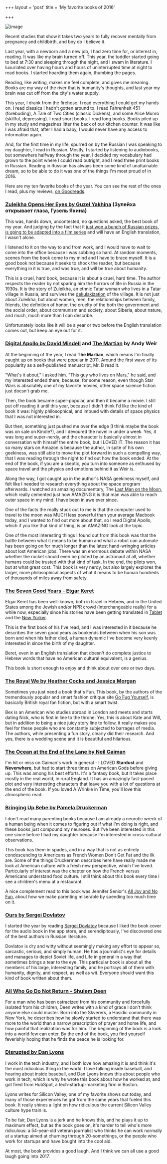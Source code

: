 +++
layout = 'post'
title = 'My favorite books of 2016'

+++

![image](https://raw.githubusercontent.com/vkblog/vkblog.github.io/master/public/img/2016/03/books.png)

Recent studies that show it takes two years to fully recover mentally from pregnancy and childbirth, and boy do I believe it. 

Last year, with a newborn and a new job, I had zero time for, or interest in, reading. It was like my brain turned off.  This year, the toddler started going to bed at 7:30 and sleeping through the night, and I swam in literature. I luxuriated over having hours and hours of uninterrupted time at night to read books. I started hoarding them again, thumbing the pages. 
 
Reading, like writing, makes me feel complete, and gives me meaning. Books are my way of the river that is humanity's thoughts, and last year my brain was cut off from the city's water supply. 

This year, I drank from the firehose.  I read everything I could get my hands on. I read classics I hadn't gotten around to. I read Fahrenheit 451 (foreboding), A Tale of Two Cities (classic Dickens), and some Alice Munro (skillful, depressing). I read short books. I read long books. Books piled up in my study and magazines litter the back of our kitchen counter. It was like I was afraid that, after I had a baby, I would never have any access to information again. 

And, for the first time in my life, spurred on by the Russian I was speaking to my daughter, I read in Russian. Mostly, I started by listening to audiobooks, but somewhere halfway through the year, I decided my vocabulary had grown to the point where I could read outright, and I read three print books in Russian.  Reading in Russian has always been some kind of unattainable dream, so to be able to do it was one of the things I'm most proud of in 2016. 

Here are my ten favorite books of the year. You can see the rest of the ones I read, plus my reviews, [on Goodreads](https://www.goodreads.com/challenges/3890-2016-reading-challenge).   


### [Zuleikha Opens Her Eyes by Guzel Yakhina](https://bookmate.com/books/PLxGSPTE) (Зулейха открывает глаза, Гузель Яхина) 

This was, hands down, uncontested, no questions asked, the best book of my year. And judging by the fact that it [just won a bunch of Russian prizes, is going to be adapted into a film series](http://lizoksbooks.blogspot.cz/2015/09/big-book-1-yakhinas-zuleikha-opens-her.html) and will have an English translation, I wasn't alone.  

I listened to it on the way to and from work, and I would have to wait to come into the office because I was sobbing so hard. At random moments, scenes from the book come to my mind and I have to brace myself. It is a good book not because it seeks to shock the reader, but because everything in it is true, and was true, and will be true about humanity. 

This is a cruel, hard book, because it is about a cruel, hard time. The author respects the reader by not sparing him the horrors of life in Russia in the 1930s.   It is the story of Zuleikha, an ethnic Tatar woman who lives in a Tatar village in Russia, and survives the [dekulakization](https://en.wikipedia.org/wiki/Dekulakization) of the village. It is not just about Zuleikha, but about women, men, the relationships between family, friends, the definition of honor, the cruelty of the both the government and the social order, about communism and society, about Siberia, about nature, and much, much more than I can describe. 

Unfortunately looks like it will be a year or two before the English translation comes out, but keep an eye out for it. 

 
### [Digital Apollo by David Mindell](http://web.mit.edu/digitalapollo/) and [The Martian](https://en.wikipedia.org/wiki/The_Martian_(Weir_novel)) by Andy Weir

At the beginning of the year, I read **The Martian**, which means I'm finally caught up on books that were popular in 2011. Around the first wave of its popularity as a self-published manuscript, Mr. B read it. 

"What's it about," I asked him. "This guy who lives on Mars," he said, and my interested ended there, because, for some reason, even though Star Wars is absolutely one of my favorite movies, other space science fiction just doesn't grab me. 

Then, the book became super-popular, and then it became a movie. I still put off reading it until this year, because I didn't think I'd like the kind of book it was: highly philosophical, and imbued with details of space physics that I was not interested in. 

But then, something just pushed me over the edge (I think maybe the book was on sale on Kindle?), and I devoured the novel in under a week.   Yes, it was long and super-nerdy, and the character is basically almost in conversation with himself the entire book, but I LOVED IT.  The reason it has so many stars on Amazon is because the author, in spite of his own geekiness, was still able to move the plot forward in such a compelling way, that I was reading through the night to find out how the book ended. At the end of the book, if you are a skeptic, you turn into someone as enthused by space travel and the physics and emotions behind it as Weir is. 

Along the way, I got caught up in the author's NASA geekiness myself, and felt like I needed to research everything about the space program afterwards. I watched an amazing documentary, The [Last Man on the Moon](http://thelastmanonthemoon.com/), which really cemented just how AMAZING it is that man was able to reach outer space in my mind. I have been in awe ever since. 

One of the facts the really stuck out to me is that the computer used to travel to the moon was MUCH less powerful than your average Macbook today, and I wanted to find out more about that, so I read Digital Apollo, which if you like that kind of thing, is an AMAZING look at the topic.  

One of the most interesting things I found out from this book was that the battle between what it means to be human and what a robot can automate has been going on for much longer than the latest hand-wringing articles about lost American jobs. There was an enormous debate within NASA whether the rocket should even be piloted by an astronaut at all, whether humans could be trusted with that kind of task. In the end, the pilots won, but at what great cost. This book is very nerdy, but also largely explores the larger, more philosophical aspects of what it means to be human hundreds of thousands of miles away from safety. 


### [The Seven Good Years -  Etgar Keret](http://www.nytimes.com/2015/07/05/books/review/etgar-kerets-the-seven-good-years-a-memoir.html?_r=0)  

Etgar Keret has been well-known, both in Israel in Hebrew, and in the United States among the Jewish and/or NPR crowd (interchangeable really) for a while now, especially since his stories have been getting translated in [Tablet](http://www.tabletmag.com/author/ekeret) and the [New Yorker](http://www.newyorker.com/contributors/etgar-keret). 

This is the first book of his I've read, and I was interested in it because he describes the seven good years as bookends between when his son was born and when his father died, a human dynamic I've become very keenly interested in since the birth of my daughter.

Beret, even in an English translation that doesn't do complete justice to Hebrew words that have no American cultural equivalent, is a genius.
 
This book is short enough to enjoy and think about over one or two days. 


### [The Royal We by Heather Cocks and Jessica Morgan](http://www.huffingtonpost.com/2015/04/07/the-royal-we-book_n_7013244.html) 

Sometimes you just need a book that's Fun. This book, by the authors of the tremendously popular and smart fashion critique site [Go Fug Yourself](http://www.gofugyourself.com/), is basically British royal fan fiction, but with a smart twist. 

Bex is an American who studies abroad in London and meets and starts dating Nick, who is first in line to the throne. Yes, this is about Kate and Will, but in addition to being a nice juicy story line to follow, it really makes you feel for these people who are constantly subjected to barrages of media. The authors, while presenting a fun story, clearly did their research. And yes, there is a wedding scene and it is beautiful and hilarious. 


### [The Ocean at the End of the Lane by Neil Gaiman](https://en.wikipedia.org/wiki/The_Ocean_at_the_End_of_the_Lane) 

I'm hit or miss on Gaiman's work in general - I LOVED **Stardust** and **Neverwhere**, but had to start three times on American Gods before giving up. This was among his best efforts. It's a fantasy book, but it takes place mostly in the real world, in rural England. It has an amazingly fast-paced plot and very interesting characters that leave you with a lot of questions at the end of the book. If you loved A Wrinkle in Time, you'll love this atmospheric read. 


### [Bringing Up Bebe by Pamela Druckerman](http://www.pameladruckerman.com/books/bringing-up-bebe/)

I don't read many parenting books because I am already a neurotic wreck of a human being when it comes to figuring out if what I'm doing is right, and these books just compound my neuroses. But I've been interested in this one since before I had my daughter because I'm interested in cross-cultural observations. 

This book has them in spades, and in a way that is not as entirely condescending to Americans as French Women Don't Get Fat and the ilk are. Some of the things Druckerman describes here have really made me look at American culture with a fresh new perspective, which I've loved. Particularly of interest was the chapter on how the French versus Americans understand food culture. I still think about this book every time I see a children's menu at a restaurant. 

A nice complement read to this book was Jennifer Senior's [All Joy and No Fun](http://nymag.com/news/features/67024/), about how we make parenting miserable by spending too much time on it. 

### [Ours by Sergei Dovlatov](http://www.themillions.com/2009/10/sergei-dovlatov-funny-families-and-that-tall-brown-fence.html)

I started the year by reading [Sergei Dovlatov](http://www.newyorker.com/books/page-turner/sergei-dovlatov-and-the-hearsay-of-memory) because I liked the book cover for the audio book in the app store, and serendipitously, I've discovered one of the best authors in Russian literature. 

Dovlatov is dry and witty without seemingly making any effort to appear so, sarcastic, serious, and simply human. He has a journalist's eye for details and manages to depict Soviet life, and Life in general in a way that sometimes brings a tear to the eye. This particular book is about all the members of his large, interesting family, and he portrays all of them with humanity, dignity, and respect, as well as wit. Everyone should want this kind of book written about them. 


### [All Who Go Do Not Return - Shulem Deen ](http://www.shulemdeen.com/)

For a man who has been ostracized from his community and forcefully isolated from his children, Deen writes with a kind of grace I don't think anyone else could muster. Born into the Skverers, a Hasidic community in New York, he describes how he slowly started to understand that there was more to the world than a narrow prescription of prayer and home life, and how painful that realization was for him. The beginning of the book is a look into a world few can enter. By the end of the book, you find yourself feverishly hoping that he finds the peace he is looking for. 


### [Disrupted by Dan Lyons](http://www.nytimes.com/2016/04/10/opinion/sunday/congratulations-youve-been-fired.html)


I work in the tech industry,  and I both love how amazing it is and think it's the most ridiculous thing in the world. I love talking inside baseball, and hearing about inside baseball, and Dan Lyons knows this about people who work in tech, which is why he wrote this book about how he worked at, and got fired from HubSpot, a tech-startup-marketing firm in Boston.

Lyons writes for Silicon Valley, one of my favorite shows out today, and many of those experiences he got from the same years that fueled this book. It really shines a light on how ridiculous the current Silicon Valley culture hype train is. 

To be fair, Dan Lyons is a jerk and he knows this, and he plays it up to maximum effect, but as the book goes on, it's harder to tell who's more ridiculous: a 54-year-old veteran journalist who thinks he can work normally at a startup aimed at churning through 20-somethings, or  the people who work for startups and have bought into the cool aid. 

At most, the book provides a good laugh. And I think we can all use a good laugh going into 2017. 
